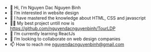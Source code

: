 - 👋 Hi, I’m Nguyen Dac Nguyen Binh
- 👀 I’m interested in website design
- 📄 I have mastered the knowledge about HTML, CSS and javascript
- 👨‍💻 My best project untill now is https://github.com/nguyendacnguyenbinh/TourLDP
- 🌱 I’m currently learning ReactJs
- 💞️ I’m looking to collaborate on web design companies
- 📫 How to reach me nguyendacnguyenbinh@gmail.com
<!---
nguyendacnguyenbinh/nguyendacnguyenbinh is a ✨ special ✨ repository because its `README.md` (this file) appears on your GitHub profile.
You can click the Preview link to take a look at your changes.
--->
